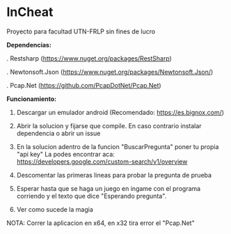 # InCheat
Proyecto para facultad UTN-FRLP sin fines de lucro

**Dependencias:**

. Restsharp (https://www.nuget.org/packages/RestSharp)

. Newtonsoft.Json (https://www.nuget.org/packages/Newtonsoft.Json/)

. Pcap.Net (https://github.com/PcapDotNet/Pcap.Net)

**Funcionamiento:**

1. Descargar un emulador android (Recomendado: https://es.bignox.com/)

2. Abrir la solucion y fijarse que compile. En caso contrario instalar dependencia o abrir un issue

3. En la solucion adentro de la funcion "BuscarPregunta" poner tu propia "api key"
   La podes encontrar aca: https://developers.google.com/custom-search/v1/overview
   
  4. Descomentar las primeras lineas para probar la pregunta de prueba

  5. Esperar hasta que se haga un juego en ingame con el programa corriendo y el texto que dice "Esperando pregunta".

  6. Ver como sucede la magia

NOTA: Correr la aplicacion en x64, en x32 tira error el "Pcap.Net"
